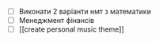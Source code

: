 - [ ] Виконати 2 варіанти нмт з математики 
- [ ] Менеджмент фінансів
- [ ] [[create personal music theme]]
